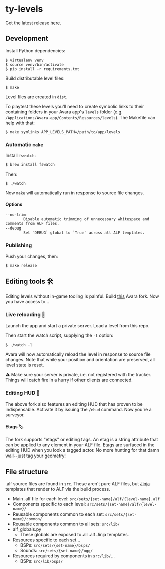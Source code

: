 # ty-levels

Get the latest release [here](https://github.com/skedastik/ty-levels/releases/latest).

## Development

Install Python dependencies:

    $ virtualenv venv
    $ source venv/bin/activate
    $ pip install -r requirements.txt

Build distributable level files:

    $ make

Level files are created in `dist`.

To playtest these levels you'll need to create symbolic links to their containing folders in your Avara app's `levels` folder (e.g. `/Applications/Avara.app/Contents/Resources/levels`). The Makefile can help with that:

    $ make symlinks APP_LEVELS_PATH=/path/to/app/levels

### Automatic `make`

Install `fswatch`:

    $ brew install fswatch

 Then:

    $ ./watch

Now `make` will automatically run in response to source file changes.

#### Options

    --no-trim
            Disable automatic trimming of unnecessary whitespace and comments from ALF files.
    --debug
            Set `DEBUG` global to `True` across all ALF templates.

### Publishing

Push your changes, then:

    $ make release

## Editing tools 🛠️

Editing levels without in-game tooling is painful. Build [this](https://github.com/skedastik/Avara/tree/editor-tools) Avara fork. Now you have access to...

### Live reloading 🎥

Launch the app and start a private server. Load a level from this repo.

Then start the watch script, supplying the `-l` option:

    $ ./watch -l

Avara will now automatically reload the level in response to source file changes. Note that while your position and orientation are preserved, all level state is reset.

⚠️ Make sure your server is private, i.e. not registered with the tracker. Things will catch fire in a hurry if other clients are connected.

### Editing HUD 🥽

The above fork also features an editing HUD that has proven to be indispensable. Activate it by issuing the `/ehud` command. Now you're a surveyor.

#### Etags 🏷️

The fork supports "etags" or editing tags. An etag is a string attribute that can be applied to any element in your ALF file. Etags are surfaced in the editing HUD when you look a tagged actor. No more hunting for that damn wall--just tag your geometry!

## File structure

.alf source files are found in `src`. These aren't pure ALF files, but [Jinja](https://jinja.palletsprojects.com) templates that render to ALF via the build process.

- Main .alf file for each level: `src/sets/{set-name}/alf/{level-name}.alf`
- Components specific to each level: `src/sets/{set-name}/alf/{level-name}/`
- Reusable components common to each set: `src/sets/{set-name}/common/`
- Reusable components common to all sets: `src/lib/`
- alf_globals.py
    - These globals are exposed to all .alf Jinja templates.
- Resources specific to each set...
    - BSPs: `src/sets/{set-name}/bsps/`
    - Sounds: `src/sets/{set-name}/ogg/`
- Resources required by components in `src/lib/`...
    - BSPs: `src/lib/bsps/`
